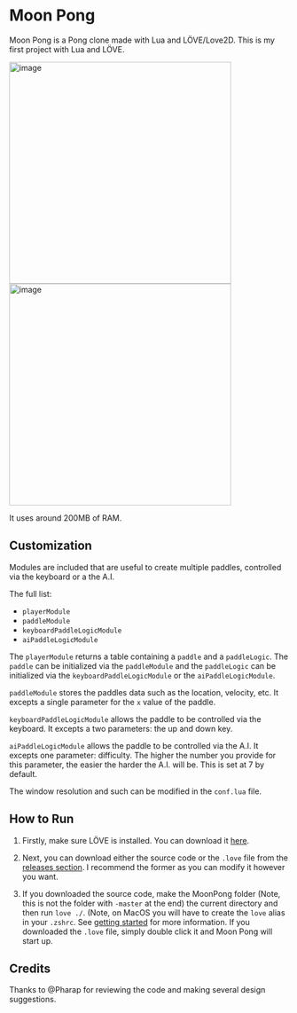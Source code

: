 # Moon Pong
Moon Pong is a Pong clone made with Lua and LÖVE/Love2D. This is my first project with Lua and LÖVE.

<img width="400" alt="image" src="https://github.com/omrawaley/moon-pong/assets/133281331/35960afd-21cc-4e97-a7d1-3c3fbe319142">
<img width="400" alt="image" src="https://github.com/omrawaley/moon-pong/assets/133281331/5f484ed6-d520-49a1-a286-3ef99184b503">

It uses around 200MB of RAM.

## Customization
Modules are included that are useful to create multiple paddles, controlled via the keyboard or a the A.I.

The full list:
- `playerModule`
- `paddleModule`
- `keyboardPaddleLogicModule`
- `aiPaddleLogicModule`

The `playerModule` returns a table containing a `paddle` and a `paddleLogic`. The `paddle` can be initialized via the `paddleModule` and the `paddleLogic` can be initialized via the `keyboardPaddleLogicModule` or the `aiPaddleLogicModule`.

`paddleModule` stores the paddles data such as the location, velocity, etc. It excepts a single parameter for the `x` value of the paddle.

`keyboardPaddleLogicModule` allows the paddle to be controlled via the keyboard. It excepts a two parameters: the up and down key.

`aiPaddleLogicModule` allows the paddle to be controlled via the A.I. It excepts one parameter: difficulty. The higher the number you provide for this parameter, the easier the harder the A.I. will be. This is set at 7 by default.

The window resolution and such can be modified in the `conf.lua` file.

## How to Run
1. Firstly, make sure LÖVE is installed. You can download it [here](https://love2d.org/). 

2. Next, you can download either the source code or the `.love` file from the [releases section](https://github.com/omrawaley/moon-pong/releases). I recommend the former as you can modify it however you want.

3. If you downloaded the source code, make the MoonPong folder (Note, this is not the folder with `-master` at the end) the current directory and then run `love ./`. (Note, on MacOS you will have to create the `love` alias in your `.zshrc`. See [getting started](https://love2d.org/wiki/Getting_Started) for more information. If you downloaded the `.love` file, simply double click it and Moon Pong will start up.

## Credits
Thanks to @Pharap for reviewing the code and making several design suggestions.
